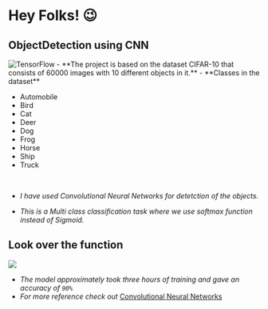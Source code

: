# Hey Folks! 😉
## ObjectDetection using CNN
<img alt="TensorFlow" src="https://img.shields.io/badge/TensorFlow-%23FF6F00.svg?style=for-the-badge&logo=TensorFlow&logoColor=white" />
- **The project is based on the dataset CIFAR-10 that consists of 60000 images with 10 different objects in it.**
- **Classes in the dataset**
<ul>
  <li>Automobile</li>
  <li>Bird</li>
  <li>Cat</li>
  <li>Deer</li>
  <li>Dog</li>
  <li>Frog</li>
  <li>Horse</li>
  <li>Ship</li>
  <li>Truck</li>

  </ul><br>
  
- *I have used Convolutional Neural Networks for detetction of the objects.*

- *This is a Multi class classification task where we use softmax function instead of Sigmoid.*

## Look over the function
<span><img src="https://www.gstatic.com/education/formulas2/355397047/en/softmax_function.svg" /> </span><br>

- *The model approximately took three hours of training and gave an accuracy of `90%`*
- *For more reference check out* [Convolutional Neural Networks](https://towardsdatascience.com/a-comprehensive-guide-to-convolutional-neural-networks-the-eli5-way-3bd2b1164a53)


